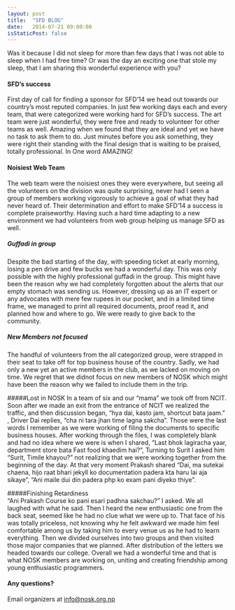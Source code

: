 ```yaml
---
layout: post
title:  "SFD BLOG"
date:   2014-07-21 09:00:00
isStaticPost: false
---
```

Was it because I did not sleep for more than few days that I was not able to sleep when I had
free time? Or was the day an exciting one that stole my sleep, that I am sharing this wonderful
experience with you?<br/>

#### SFD’s success

First day of call for finding a sponsor for SFD’14 we head out towards our country’s most
reputed companies. In just few working days each and every team, that were categorized were
working hard for SFD’s success. The art team were just wonderful, they were free and ready to
volunteer for other teams as well. Amazing when we found that they are ideal and yet we have
no task to ask them to do. Just minutes before you ask something, they were right their standing
with the final design that is waiting to be praised, totally professional. In One word AMAZING!<br/>

#### Noisiest Web Team 
The web team were the noisiest ones they were everywhere, but seeing all the volunteers on the
division was quite surprising, never had I seen a group of members working vigorously to
achieve a goal of what they had never heard of. Their determination and effort to make SFD’14 a
success is complete praiseworthy. Having such a hard time adapting to a new environment we
had volunteers from web group helping us manage SFD as well.<br/>

##### Guffadi in group 
Despite the bad starting of the day, with speeding ticket at early morning, losing a pen drive and
few bucks we had a wonderful day. This was only possible with the highly professional guffadi in
the group. This might have been the reason why we had completely forgotten about the alerts
that our empty stomach was sending us. However, dressing up as an IT expert or any advocates
with mere few rupees in our pocket, and in a limited time frame, we managed to print all required
documents, proof read it, and planned how and where to go. We were ready to give back to the
community.<br/>


##### New Members not focused 
The handful of volunteers from the all categorized group, were strapped in their seat to take off
for top business house of the country. Sadly, we had only a new yet an active members in the
club, as we lacked on moving on time. We regret that we didnot focus on new members of
NOSK which might have been the reason why we failed to include them in the trip.<br/>


#####Lost in NOSK
In a team of six and our “mama” we took off from NCIT. Soon after we made an exit from the
entrance of NCIT we realized the traffic, and then discussion began, “hya dai, kasto jam,
shortcut bata jaam.” , Driver Dai replies, “cha ni tara jhan time lagna sakcha”. Those were the
last words I remember as we were working of filing the documents to specific business houses.
After working through the files, I was completely blank and had no idea where we were is when I
shared, “Last bhok lagiracha yaar, department store bata Fast food khaedim hai?”, Turning to
Surit I asked him “Surit, Timile khayou?” not realizing that we were working together from the
beginning of the day. At that very moment Prakash shared “Dai, ma sutekai chaena, hijo raat
bhari jekyll ko documentation padera kta haru lai aja sikaye”, “Ani maile dui din padera php ko
exam pani diyeko thiye”.<br/>

#####Finishing Retardiness  
“Ani Prakash Course ko pani esari padhna sakchau?” I asked. We all laughed with what he said.
Then I heard the new enthusiastic one from the back seat, seemed like he had no clue what we
were up to. That face of his was totally priceless, not knowing why he felt awkward we made him
feel comfortable among us by taking him to every venue us as he had to learn everything. Then
we divided ourselves into two groups and then visited those major companies that we planned.
After distribution of the letters we headed towards our college. Overall we had a wonderful time
and that is what NOSK members are working on, uniting and creating friendship among young
enthusiastic programmers.<br/>

#### Any questions? 
Email organizers at [info@nosk.org.np](mailto:info@nosk.org.np)